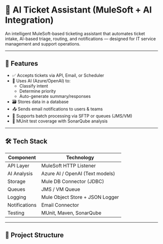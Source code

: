 # 🎫 AI Ticket Assistant (MuleSoft + AI Integration)

An intelligent MuleSoft-based ticketing assistant that automates ticket intake, AI-based triage, routing, and notifications — designed for IT service management and support operations.

---

## 🚀 Features

- ✅ Accepts tickets via API, Email, or Scheduler
- 🧠 Uses AI (Azure/OpenAI) to:
  - Classify intent
  - Determine priority
  - Auto-generate summary/responses
- 🗃️ Stores data in a database
- 📤 Sends email notifications to users & teams
- 📁 Supports batch processing via SFTP or queues (JMS/VM)
- 🧪 MUnit test coverage with SonarQube analysis

---

## 🛠️ Tech Stack

| Component     | Technology                     |
|---------------|---------------------------------|
| API Layer     | MuleSoft HTTP Listener          |
| AI Analysis   | Azure AI / OpenAI (Text models) |
| Storage       | Mule DB Connector (JDBC)        |
| Queues        | JMS / VM Queue                  |
| Logging       | Mule Object Store + JSON Logger |
| Notifications | Email Connector                 |
| Testing       | MUnit, Maven, SonarQube         |

---

## 📂 Project Structure

